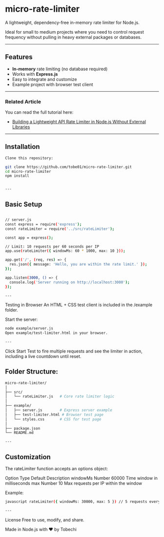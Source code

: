 # micro-rate-limiter

A lightweight, dependency-free in-memory rate limiter for Node.js.

Ideal for small to medium projects where you need to control request frequency without pulling in heavy external packages or databases.

---

## Features
- **In-memory** rate limiting (no database required)
- Works with **Express.js**
- Easy to integrate and customize
- Example project with browser test client

---


### Related Article
You can read the full tutorial here:

- [Building a Lightweight API Rate Limiter in Node.js Without External Libraries](https://tobechiduru.hashnode.dev/building-a-lightweight-api-rate-limiter-in-nodejs-without-external-libraries)


---

## Installation
```bash
Clone this repository:

git clone https://github.com/tobe01/micro-rate-limiter.git
cd micro-rate-limiter
npm install


---

```
## Basic Setup
```bash

// server.js
const express = require('express');
const rateLimiter = require('../src/rateLimiter');

const app = express();

// Limit: 10 requests per 60 seconds per IP
app.use(rateLimiter({ windowMs: 60 * 1000, max: 10 }));

app.get('/', (req, res) => {
  res.json({ message: 'Hello, you are within the rate limit.' });
});

app.listen(3000, () => {
  console.log('Server running on http://localhost:3000');
});

---
```

Testing in Browser
An HTML + CSS test client is included in the /example folder.

Start the server:
```bash
node example/server.js
Open example/test-limiter.html in your browser.

---
```

Click Start Test to fire multiple requests and see the limiter in action, including a live countdown until reset.

## Folder Structure:
```bash
micro-rate-limiter/
│
├── src/
│   └── rateLimiter.js   # Core rate limiter logic
│
├── example/
│   ├── server.js        # Express server example
│   ├── test-limiter.html # Browser test page
│   └── styles.css       # CSS for test page
│
├── package.json
└── README.md

---
```

## Customization
The rateLimiter function accepts an options object:

Option	Type	Default	Description
windowMs	Number	60000	Time window in milliseconds
max	Number	10	Max requests per IP within the window

Example:
```bash
javascript rateLimiter({ windowMs: 30000, max: 5 }) // 5 requests every 30 seconds

---
```
License
Free to use, modify, and share.

Made in Node.js with ❤️ by Tobechi
